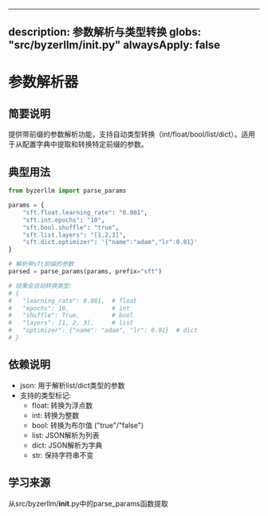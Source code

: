 

---
description: 参数解析与类型转换
globs: "src/byzerllm/__init__.py"
alwaysApply: false
---

# 参数解析器

## 简要说明
提供带前缀的参数解析功能，支持自动类型转换（int/float/bool/list/dict）。适用于从配置字典中提取和转换特定前缀的参数。

## 典型用法
```python
from byzerllm import parse_params

params = {
    "sft.float.learning_rate": "0.001",
    "sft.int.epochs": "10",
    "sft.bool.shuffle": "true",
    "sft.list.layers": "[1,2,3]",
    "sft.dict.optimizer": '{"name":"adam","lr":0.01}'
}

# 解析带sft前缀的参数
parsed = parse_params(params, prefix="sft")

# 结果会自动转换类型:
# {
#   "learning_rate": 0.001,  # float
#   "epochs": 10,            # int  
#   "shuffle": True,         # bool
#   "layers": [1, 2, 3],     # list
#   "optimizer": {"name": "adam", "lr": 0.01}  # dict
# }
```

## 依赖说明
- json: 用于解析list/dict类型的参数
- 支持的类型标记:
  - float: 转换为浮点数
  - int: 转换为整数
  - bool: 转换为布尔值 ("true"/"false")
  - list: JSON解析为列表
  - dict: JSON解析为字典
  - str: 保持字符串不变

## 学习来源
从src/byzerllm/__init__.py中的parse_params函数提取

